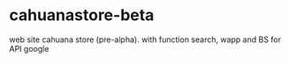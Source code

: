 # cahuanastore-beta
web site cahuana store (pre-alpha). with function search, wapp and BS for API google
